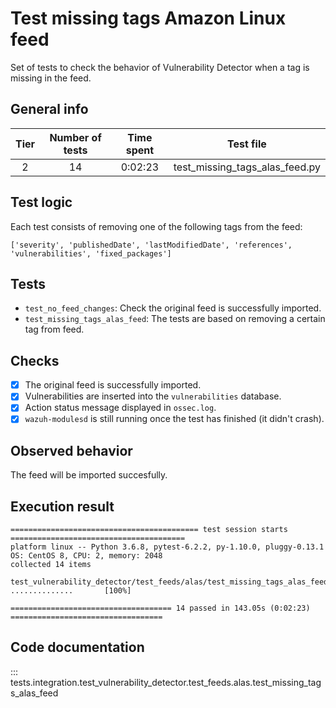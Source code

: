 # Test missing tags Amazon Linux feed

Set of tests to check the behavior of Vulnerability Detector when a tag is missing in the feed.

## General info

|Tier | Number of tests | Time spent| Test file |
|:--:|:--:|:--:|:--:|
| 2 | 14  | 0:02:23 | test_missing_tags_alas_feed.py |

## Test logic

Each test consists of removing one of the following tags from the feed:

```
['severity', 'publishedDate', 'lastModifiedDate', 'references', 'vulnerabilities', 'fixed_packages']
```

## Tests

- `test_no_feed_changes`: Check the original feed is successfully imported.
- `test_missing_tags_alas_feed`: The tests are based on removing a certain tag from feed.

## Checks

- [x] The original feed is successfully imported.
- [x] Vulnerabilities are inserted into the `vulnerabilities` database.
- [x] Action status message displayed in `ossec.log`.
- [x] `wazuh-modulesd` is still running once the test has finished (it didn't crash).

## Observed behavior

The feed will be imported succesfully.

## Execution result

```
========================================== test session starts =======================================
platform linux -- Python 3.6.8, pytest-6.2.2, py-1.10.0, pluggy-0.13.1
OS: CentOS 8, CPU: 2, memory: 2048
collected 14 items                                                                          

test_vulnerability_detector/test_feeds/alas/test_missing_tags_alas_feed.py ..............       [100%]

==================================== 14 passed in 143.05s (0:02:23) ==================================
```

## Code documentation

::: tests.integration.test_vulnerability_detector.test_feeds.alas.test_missing_tags_alas_feed
